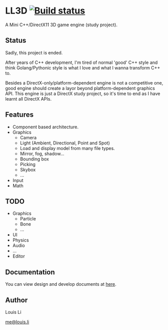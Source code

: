 # LL3D [![Build status](https://ci.appveyor.com/api/projects/status/5099p8c414wdjib8?svg=true)](https://ci.appveyor.com/project/litianqi/ll3d)

A Mini C++/DirectX11 3D game engine (study project).

## Status

Sadly, this project is ended.

After years of C++ development, I'm tired of normal 'good' C++ style and think Golang/Pythonic style is what I love and what I wanna transform C++ to.

Besides a DirectX-only/platform-dependent engine is not a competitive one, good engine should create a layor beyond platform-dependent graphics API. This engine is just a DirectX study project, so it's time to end as I have learnt all DirectX APIs.

## Features

- Component based architecture.
- Graphics
  - Camera
  - Light (Ambient, Directional, Point and Spot)
  - Load and display model from many file types.
  - Mirror, fog, shadow...
  - Bounding box
  - Picking
  - Skybox
  - ...
- Input
- Math

## TODO

- Graphics
  - Particle
  - Bone
  - ...
- UI
- Physics
- Audio
- ...
- Editor

## Documentation

You can view design and develop documents at [here](https://onedrive.live.com/redir?page=view&resid=CD6518D498235073!2141&authkey=!AMsU_BK42yKOQEU).

## Author

Louis Li

me@louis.li


